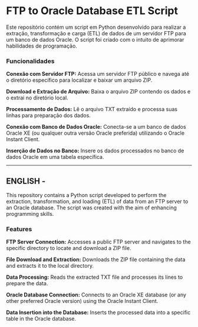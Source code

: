 
<h1>FTP to Oracle Database ETL Script</h1>
Este repositório contém um script em Python desenvolvido para realizar a extração, transformação e carga (ETL) de dados de um servidor FTP para um banco de dados Oracle. O script foi criado com o intuito de aprimorar habilidades de programação.

<h3>Funcionalidades</h3>
<strong>Conexão com Servidor FTP:</strong> Acessa um servidor FTP público e navega até o diretório específico para localizar e baixar um arquivo ZIP.

<strong>Download e Extração de Arquivo:</strong> Baixa o arquivo ZIP contendo os dados e o extrai no diretório local.

<Strong>Processamento de Dados:</Strong> Lê o arquivo TXT extraído e processa suas linhas para preparação dos dados.

<Strong>Conexão com Banco de Dados Oracle:</Strong> Conecta-se a um banco de dados Oracle XE (ou qualquer outra versão Oracle preferida) utilizando o Oracle Instant Client.

<Strong>Inserção de Dados no Banco:</Strong> Insere os dados processados no banco de dados Oracle em uma tabela específica.


------------------------------------------------------------------------------------------------------------------------------

<H2>ENGLISH - </H2>

This repository contains a Python script developed to perform the extraction, transformation, and loading (ETL) of data from an FTP server to an Oracle database. The script was created with the aim of enhancing programming skills.

<h3>Features</h3>
<strong>FTP Server Connection:</strong> Accesses a public FTP server and navigates to the specific directory to locate and download a ZIP file.

<strong>File Download and Extraction:</strong> Downloads the ZIP file containing the data and extracts it to the local directory.

<strong>Data Processing:</strong> Reads the extracted TXT file and processes its lines to prepare the data.

<strong>Oracle Database Connection:</strong> Connects to an Oracle XE database (or any other preferred Oracle version) using the Oracle Instant Client.

<strong>Data Insertion into the Database:</strong> Inserts the processed data into a specific table in the Oracle database.
